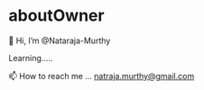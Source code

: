 # aboutOwner

👋 Hi, I’m @Nataraja-Murthy

Learning.....


📫 How to reach me ...
natraja.murthy@gmail.com
